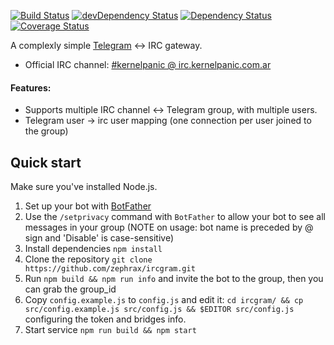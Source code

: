 [![Build Status](https://travis-ci.org/zephrax/ircgram.svg?branch=master)](https://travis-ci.org/zephrax/ircgram)
[![devDependency Status](https://david-dm.org/zephrax/ircgram/dev-status.svg)](https://david-dm.org/zephrax/ircgram#info=devDependencies)
[![Dependency Status](https://david-dm.org/zephrax/ircgram.svg)](https://david-dm.org/zephrax/ircgram)
[![Coverage Status](https://coveralls.io/repos/github/zephrax/ircgram/badge.svg?branch=master)](https://coveralls.io/github/zephrax/ircgram?branch=master)

A complexly simple [Telegram](https://telegram.org/) ↔ IRC gateway.

* Official IRC channel: [#kernelpanic @ irc.kernelpanic.com.ar](https://kernelpanic.com.ar/chat/)

#### Features:

* Supports multiple IRC channel ↔ Telegram group, with multiple users.
* Telegram user -> irc user mapping (one connection per user joined to the group)


Quick start
-----------

Make sure you've installed Node.js.

1. Set up your bot with [BotFather](https://telegram.me/botfather)
2. Use the `/setprivacy` command with `BotFather` to allow your bot to see all
   messages in your group (NOTE on usage: bot name is preceded by @ sign and
   'Disable' is case-sensitive)
3. Install dependencies `npm install`
4. Clone the repository `git clone https://github.com/zephrax/ircgram.git`
5. Run `npm build && npm run info` and invite the bot to the group, then you can grab the group_id
6. Copy `config.example.js` to `config.js` and edit it: `cd ircgram/ && cp src/config.example.js src/config.js && $EDITOR src/config.js` configuring the token and bridges info.
7. Start service `npm run build && npm start`

